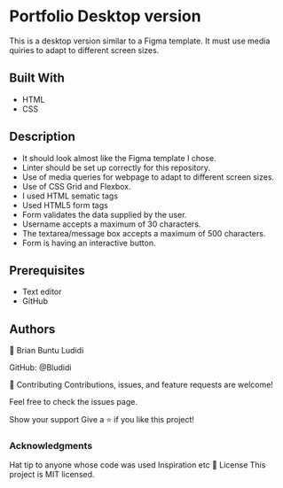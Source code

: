 # Portfolio Desktop version 
This is a desktop version similar to a Figma template. 
It must use media quiries to adapt to different screen sizes. 


## Built With
- HTML 
- CSS

## Description 
- It should look almost like the Figma template I chose.
- Linter should be set up correctly for this repository.
- Use of media queries for webpage to adapt to different screen sizes. 
- Use of CSS Grid and Flexbox.
- I used HTML sematic tags
- Used HTML5 form tags
- Form validates the data supplied by the user.
- Username accepts a maximum of 30 characters.
- The textarea/message box accepts a maximum of 500 characters.
- Form is having an interactive button.


## Prerequisites
- Text editor 
- GitHub 

## Authors
👤 Brian Buntu Ludidi

GitHub: @Bludidi 


🤝 Contributing
Contributions, issues, and feature requests are welcome!

Feel free to check the issues page.

Show your support
Give a ⭐️ if you like this project!

### Acknowledgments
Hat tip to anyone whose code was used
Inspiration
etc
📝 License
This project is MIT licensed.
